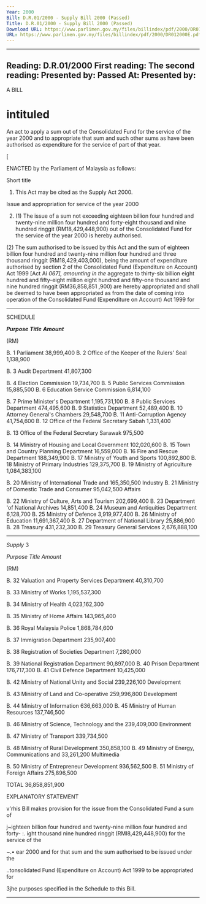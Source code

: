 ```yaml
---
Year: 2000
Bill: D.R.01/2000 - Supply Bill 2000 (Passed)
Title: D.R.01/2000 - Supply Bill 2000 (Passed)
Download URL: https://www.parlimen.gov.my/files/billindex/pdf/2000/DR012000E.pdf
URL: https://www.parlimen.gov.my/files/billindex/pdf/2000/DR012000E.pdf
---
```

---
Reading:
D.R.01/2000
First reading:
The second reading:
Presented by:
Passed At:
Presented by:
---

A BILL

# intituled

An act to apply a sum out of the Consolidated Fund for the service
of the year 2000 and to appropriate that sum and such other sums
as have been authorised as expenditure for the service of part of
that year.

[

ENACTED by the Parliament of Malaysia as follows:

Short title

1. This Act may be cited as the Supply Act 2000.

Issue and appropriation for service of the year 2000

2. (1) The issue of a sum not exceeding eighteen billion four
hundred and twenty-nine million four hundred and forty-eight
thousand and nine hundred ringgit (RM18,429,448,900) out of the
Consolidated Fund for the service of the year 2000 is hereby
authorised.

(2) The sum authorised to be issued by this Act and the sum of
eighteen billion four hundred and twenty-nine million four hundred
and three thousand ringgit (RM18,429,403,000), being the amount
of expenditure authorised by section 2 of the Consolidated Fund
(Expenditure on Account) Act 1999 [Act Ai _067], amounting in the_
aggregate to thirty-six billion eight hundred and fifty-eight million
eight hundred and fifty-one thousand and nine hundred ringgit
(RM36,858,851 ,900) are hereby appropriated and shall be deemed
to have been appropriated as from the date of coming into operation
of the Consolidated Fund (Expenditure on Account) Act 1999 for


-----

SCHEDULE

**_Purpose_** **_Title_** **_Amount_**

(RM)

B. 1 Parliament 38,999,400
B. 2 Office of the Keeper of the Rulers' Seal 1,138,900

B. 3 Audit Department 41,807,300

B. 4 Election Commission 19,734,700
B. 5 Public Services Commission 15,885,500
B. 6 Education Service Commission 6,814,100

B. 7 Prime Minister's Department 1,195,731,100
B. 8 Public Services Department 474,495,600
B. 9 Statistics Department 52,489,400
B. 10 Attorney General's Chambers 29,548,700
B. 11 Anti-Corruption Agency 41,754,600
B. 12 Office of the Federal Secretary Sabah 1,331,400

B. 13 Office of the Federal Secretary Sarawak 975,500

B. 14 Ministry of Housing and Local Government 102,020,600
B. 15 Town and Country Planning Department 16,559,000
B. 16 Fire and Rescue Department 188,349,900
B. 17 Ministry of Youth and Sports 100,892,800
B. 18 Ministry of Primary Industries 129,375,700
B. 19 Ministry of Agriculture 1,084,383,100

B. 20 Ministry of International Trade and 165,350,500
Industry
B. 21 Ministry of Domestic Trade and Consumer 95,042,500
Affairs

B. 22 Ministry of Culture, Arts and Tourism 202,699,400
B. 23 Department 'of National Archives 14,851,400
B. 24 Museum and Antiquities Department 6,128,700
B. 25 Ministry of Defence 3,919,977,400
B. 26 Ministry of Education 11,691,367,400
B. 27 Department of National Library 25,886,900
B. 28 Treasury 431,232,300
B. 29 Treasury General Services 2,676,888,100


-----

_Supply_ 3

_Purpose_ _Title_ _Amount_

(RM)

B. 32 Valuation and Property Services Department 40,310,700

B. 33 Ministry of Works 1,195,537,300

B. 34 Ministry of Health 4,023,162,300

B. 35 Ministry of Home Affairs 143,965,400

B. 36 Royal Malaysia Police 1,868,784,600

B. 37 Immigration Department 235,907,400

B. 38 Registration of Societies Department 7,280,000

B. 39 National Registration Department 90,897,000
B. 40 Prison Department 176,717,300
B. 41 Civil Defence Department 10,425,000

B. 42 Ministry of National Unity and Social 239,226,100
Development

B. 43 Ministry of Land and Co-operative 259,996,800
Development

B. 44 Ministry of Information 636,663,000
B. 45 Ministry of Human Resources 137,746,500

B. 46 Ministry of Science, Technology and the 239,409,000
Environment

B. 47 Ministry of Transport 339,734,500

B. 48 Ministry of Rural Development 350,858,100
B. 49 Ministry of Energy, Communications and 33,261,200
Multimedia

B. 50 Ministry of Entrepreneur Development 936,562,500
B. 51 Ministry of Foreign Affairs 275,896,500

TOTAL 36,858,851,900

EXPLANATORY STATEMENT

v'rhis Bill makes provision for the issue from the Consolidated Fund a sum of

j~ighteen billion four hundred and twenty-nine million four hundred and forty-
:. ight thousand nine hundred ringgit (RMI8,429,448,900) for the service of the

~.• ear 2000 and for that sum and the sum authorised to be issued under the

..tonsolidated Fund (Expenditure on Account) Act 1999 to be appropriated for

3jhe purposes specified in the Schedule to this Bill.


-----

